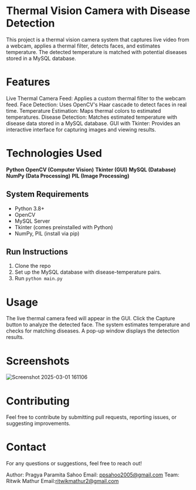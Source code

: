 # Thermal Vision Camera with Disease Detection

This project is a thermal vision camera system that captures live video from a webcam, applies a thermal filter, detects faces, and estimates temperature. The detected temperature is matched with potential diseases stored in a MySQL database.

# Features

Live Thermal Camera Feed: Applies a custom thermal filter to the webcam feed.
Face Detection: Uses OpenCV's Haar cascade to detect faces in real time.
Temperature Estimation: Maps thermal colors to estimated temperatures.
Disease Detection: Matches estimated temperature with disease data stored in a MySQL database.
GUI with Tkinter: Provides an interactive interface for capturing images and viewing results.

# Technologies Used

**Python**
**OpenCV (Computer Vision)**
**Tkinter (GUI)**
**MySQL (Database)**
**NumPy (Data Processing)**
**PIL (Image Processing)**

## System Requirements
- Python 3.8+
- OpenCV
- MySQL Server
- Tkinter (comes preinstalled with Python)
- NumPy, PIL (install via pip)

## Run Instructions
1. Clone the repo
2. Set up the MySQL database with disease-temperature pairs.
3. Run `python main.py`

# Usage

The live thermal camera feed will appear in the GUI.
Click the Capture button to analyze the detected face.
The system estimates temperature and checks for matching diseases.
A pop-up window displays the detection results.

# Screenshots

![Screenshot 2025-03-01 161106](https://github.com/user-attachments/assets/b3410505-2e0b-4ff4-ba45-0f87f573a207)



# Contributing

Feel free to contribute by submitting pull requests, reporting issues, or suggesting improvements.

# Contact

For any questions or suggestions, feel free to reach out!

Author: Pragya Paramita Sahoo Email: ppsahoo2005@gmail.com
Team: Ritwik Mathur Email:ritwikmathur2@gmail.com


